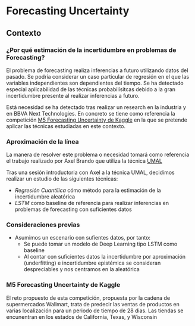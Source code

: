 # Forecasting Uncertainty

## Contexto

### ¿Por qué estimación de la incertidumbre en problemas de Forecasting?

El problema de forecasting realiza inferencias a futuro utilizando datos del pasado. Se podría considerar un caso particular de regresión en el que las variables independientes son dependientes del tiempo. Se ha detectado especial aplicabilidad de las técnicas probabilísitcas debido a la gran incertidumbre presente al realizar inferencias a futuro.  

Está necesidad se ha detectado tras realizar un research en la industria y en BBVA Next Technologies. En  concreto se tiene como referencia la competición [M5 Forecasting Uncertainty de Kaggle](https://www.kaggle.com/c/m5-forecasting-uncertainty) en la que se pretende aplicar las técnicas estudiadas en este contexto.

### Aproximación de la línea

La manera de resolver este problema o necesidad tomará como referencia el trabajo realizado por Axel Brando que utiliza la técnica [UMAL](https://arxiv.org/abs/1910.12288)

Tras una sesión introductoria con Axel a la técnica UMAL, decidimos realizar un estudio de las siguientes técnicas:
* *Regresión Cuantílica* cómo método para la estimación de la incertidumbre aleatórica
* *LSTM* como baseline de referencia para realizar inferencias en problemas de forecasting con suficientes datos

### Consideraciones previas

* Asumimos un escenario con sufientes datos, por tanto:
  * Se puede tomar un modelo de Deep Learning tipo LSTM como baseline
  * Al contar con suficientes datos la incertidumbre por aproximación (underfitting) e incertidumbre epistémica se consideran despreciables y nos centramos en la aleatórica

### M5 Forecasting Uncertainty de Kaggle

El reto propuesto de esta competición, propuesta por la cadena de supermercados Wallmart, trata de predecir las ventas de productos en varias localización para un periodo de tiempo de 28 dias. Las tiendas se encunentran en los estados de California, Texas, y Wisconsin





